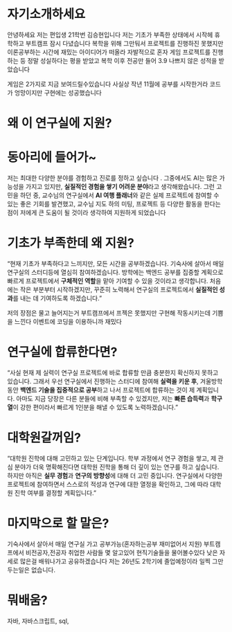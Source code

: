 # 자기소개하세요
안녕하세요 저는 편입생 21학번 김승현입니다
저는 기초가 부족한 상태에서 시작헤 휴학하고 부트캠프 잠시 다녔습니다
복학을 위해 그만둬서 프로젝트를 진행하진 못했지만
이론공부하는 시간에 
재밌는 아이디어가 떠올라 자발적으로 혼자 게임 프로젝트를 진행하는 등
정말 성실하다는 평을 받았고 복학 이후 전공만 들어 3.9 나쁘지 않은 성적을 받았습니다

게임은 2가지로 지금 보여드릴수있습니다
사실상 작년 11월에 공부를 시작한거라 코드가 엉망이지만 구현에는 성공했습니다

# 왜 이 연구실에 지원?
# 동아리에 들어가~

저는 최대한 다양한 분야를 경험하고 진로를 정하고 싶습니다 . 그중에서도 AI는 많은 가능성을 가지고 있지만, **실질적인 경험을 쌓기 어려운 분야**라고 생각해왔습니다. 그런 고민을 하던 중, 교수님의 연구실에서 **AI 여행 플래너**와 같은 실제 프로젝트에 참여할 수 있는 좋은 기회를 발견했고, 교수님 지도 하의 미팅, 프로젝트 등 다양한 활동을 한다는 점이 저에게 큰 도움이 될 것이라 생각하여 지원하게 되었습니다
  
# 기초가 부족한데 왜 지원?

“현재 기초가 부족하다고 느끼지만, 모든 시간을 공부하겠습니다. 기숙사에 살아서 매일  연구실의 스터디등에 열심히 참여하겠습니다. 방학에는 백엔드 공부를 집중할 계획으로  빠르게 프로젝트에서 **구체적인 역할**을 맡아 기여할 수 있을 것이라고 생각합니다. 처음에는 작은 부분부터 시작하겠지만, 꾸준히 노력해서 연구실의 프로젝트에서 **실질적인 성과**를 내는 데 기여하도록 하겠습니다.”


저의 장점은 물고 늘어지는거
부트캠프에서 프젝은 못했지만
구현해 작동시키는데 기쁨을 느낀다
이벤트에 코딩을 이용하니까 재밌다
# 연구실에 합류한다면?

“사실 현재 제 실력이 연구실 프로젝트에 바로 합류할 만큼 충분한지 확신하지 못하고 있습니다. 그래서 우선 연구실에서 진행하는 스터디에 참여해 **실력을 키운 후**, 겨울방학 동안 **백엔드 기술을 집중적으로 공부**하고 나서 프로젝트에 합류하는 것이 제 계획입니다. 아마도 지금 당장은 다른 분들에 비해 부족할 수 있겠지만, 저는 **빠른 습득력**과 **학구열**이 강한 편이라서 빠르게 1인분을 해낼 수 있도록 노력하겠습니다.”

# **대학원갈꺼임?**

“대학원 진학에 대해 고민하고 있는 단계입니다. 학부 과정에서 연구 경험을 쌓고, 제 관심 분야가 더욱 명확해진다면 대학원 진학을 통해 더 깊이 있는 연구를 하고 싶습니다. 하지만 아직은 **실무 경험**과 **연구의 방향성**에 대해 더 고민 중입니다. 연구실에서 다양한 프로젝트에 참여하면서 스스로의 적성과 연구에 대한 열정을 확인하고, 그에 따라 대학원 진학 여부를 결정할 계획입니다.”
  



# 마지막으로 할 말은?
기숙사에서 살아서 매일 연구실 가고 공부가능(혼자하는공부 재미없어서 지원)
부트캠프에서 비전공자,전공자 취업한 사람들 몇 알고있어 현직기술들을 물어볼수있다
낮은 자세로 많은걸 배워나가고 공유하겠습니다
저는 26년도 2학기에 졸업예정이라 일찍 그만두는일은 없습니다.

  
# 뭐배움?
자바, 자바스크립트, sql, 